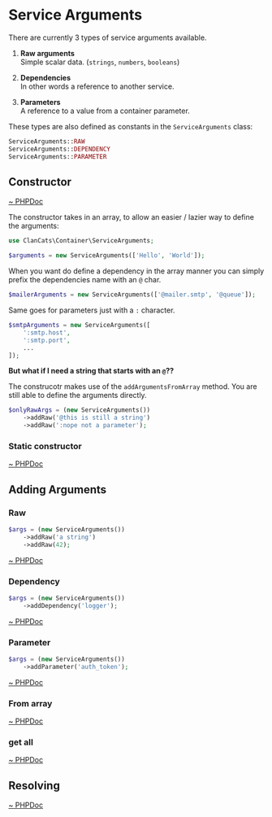 # Service Arguments

There are currently 3 types of service arguments available. 

 1. **Raw arguments**<br>
    Simple scalar data. (`strings`, `numbers`, `booleans`)<br>

 2. **Dependencies**<br>
    In other words a reference to another service.

 3. **Parameters**<br>
    A reference to a value from a container parameter.

These types are also defined as constants in the `ServiceArguments` class:

```php
ServiceArguments::RAW
ServiceArguments::DEPENDENCY
ServiceArguments::PARAMETER
```

## Constructor

[~ PHPDoc](/src/ServiceArguments.php#__construct)

The constructor takes in an array, to allow an easier / lazier way to define the arguments:

```php
use ClanCats\Container\ServiceArguments;

$arguments = new ServiceArguments(['Hello', 'World']);
```

When you want do define a dependency in the array manner you can simply prefix the dependencies name with an `@` char.

```php
$mailerArguments = new ServiceArguments(['@mailer.smtp', '@queue']);
```

Same goes for parameters just with a `:` character.

```php
$smtpArguments = new ServiceArguments([
	':smtp.host',
	':smtp.port',
	...
]);
```

**But what if I need a string that starts with an `@`??**

The construcotr makes use of the `addArgumentsFromArray` method. You are still able to define the arguments directly.

```php
$onlyRawArgs = (new ServiceArguments())
	->addRaw('@this is still a string')
	->addRaw(':nope not a parameter');
```

### Static constructor

[~ PHPDoc](/src/ServiceArguments.php#from)


## Adding Arguments

### Raw

```php
$args = (new ServiceArguments())
	->addRaw('a string')
	->addRaw(42);
```

[~ PHPDoc](/src/ServiceArguments.php#addRaw)

### Dependency

```php
$args = (new ServiceArguments())
	->addDependency('logger');
```

[~ PHPDoc](/src/ServiceArguments.php#addDependency)

### Parameter

```php
$args = (new ServiceArguments())
	->addParameter('auth_token');
```

[~ PHPDoc](/src/ServiceArguments.php#addParameter)

### From array

[~ PHPDoc](/src/ServiceArguments.php#addArgumentsFromArray)

### get all

[~ PHPDoc](/src/ServiceArguments.php#getAll)

## Resolving

[~ PHPDoc](/src/ServiceArguments.php#resolve)

